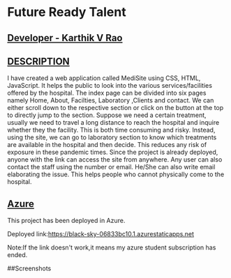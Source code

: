 <h1> Future Ready Talent</h1>


<h2><u>Developer - Karthik V Rao</u></h2>

<h2><u>DESCRIPTION</u></h2>

I have created a web application called MediSite using CSS, HTML, JavaScript.
It helps the public to look into the various services/facilities offered by the hospital. 
The index page can be divided into six pages namely Home, About, Facilties, Laboratory ,Clients and contact.
We can either scroll down to the respective section or click on the button at the top to directly jump to the section. 
Suppose we need a certain treatment, usually we need to travel a long distance to reach the hospital and inquire whether they the facility. 
This is both time consuming and risky. Instead, using the site, we can go to laboratory section to know which treatments are available in the hospital and then decide. 
This reduces any risk of exposure in these pandemic times. Since the project is already deployed, anyone with the link can access the site from anywhere.
Any user can also contact the staff using the number or email. 
He/She can also write email elaborating the issue.
This helps people who cannot physically come to the hospital.


<h2><u>Azure</u></h2>

This project has been deployed in Azure.

Deployed link:https://black-sky-06833bc10.1.azurestaticapps.net

Note:If the link doesn't work,it means my azure student subscription has ended.

##Screenshots

